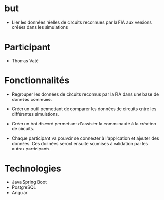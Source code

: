 # but

- Lier les données réelles de circuits reconnues par la FIA aux versions créées dans les simulations

# Participant

- Thomas Vaté

# Fonctionnalités

- Regrouper les données de circuits reconnus par la FIA dans une base de données commune.

- Créer un outil permettant de comparer les données de circuits entre les différentes simulations.

- Créer un bot discord permettant d'assister la communauté à la création de circuits.

- Chaque participant va pouvoir se connecter à l'application et ajouter des données. Ces données seront ensuite soumises à validation par les autres participants.



# Technologies

- Java Spring Boot
- PostgreSQL
- Angular
